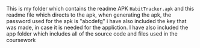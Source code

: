 This is my folder which contains the readme APK `HabitTracker.apk` and this
readme file which directs to the apk, when generating the apk, the password used for the apk is "abcdefg" 
i have also included the key that was made, in case it is needed for the appliction. I have also included
the app folder which includes all of the source code and files used in the coursework
